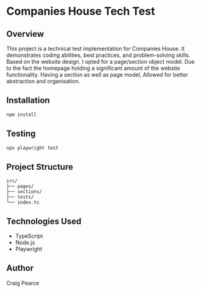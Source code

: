 # Companies House Tech Test

## Overview
This project is a technical test implementation for Companies House. It demonstrates coding abilities, best practices, and problem-solving skills. Based on the website design. I opted for a page/section object model. Due to the fact the homepage holding a significant amount of the website functionality. Having a section as well as page model, Allowed for better abstraction and organisation. 

## Installation
```bash
npm install
```

## Testing
```bash
npx playwright test
```

## Project Structure
```
src/
├── pages/
├── sections/
├── tests/
└── index.ts
```

## Technologies Used
- TypeScript
- Node.js
- Playwright

## Author
Craig Pearce